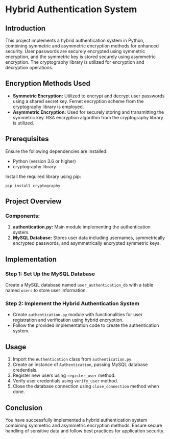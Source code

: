 # Hybrid Authentication System

## Introduction
This project implements a hybrid authentication system in Python, combining symmetric and asymmetric encryption methods for enhanced security. User passwords are securely encrypted using symmetric encryption, and the symmetric key is stored securely using asymmetric encryption. The cryptography library is utilized for encryption and decryption operations.

## Encryption Methods Used
- **Symmetric Encryption:** Utilized to encrypt and decrypt user passwords using a shared secret key. Fernet encryption scheme from the cryptography library is employed.
- **Asymmetric Encryption:** Used for securely storing and transmitting the symmetric key. RSA encryption algorithm from the cryptography library is utilized.

## Prerequisites
Ensure the following dependencies are installed:
- Python (version 3.6 or higher)
- cryptography library

Install the required library using pip:
```
pip install cryptography
```

## Project Overview
### Components:
1. **authentication.py:** Main module implementing the authentication system.
2. **MySQL Database:** Stores user data including usernames, symmetrically encrypted passwords, and asymmetrically encrypted symmetric keys.

## Implementation
### Step 1: Set Up the MySQL Database
Create a MySQL database named `user_authentication_db` with a table named `users` to store user information.

### Step 2: Implement the Hybrid Authentication System
- Create `authentication.py` module with functionalities for user registration and verification using hybrid encryption.
- Follow the provided implementation code to create the authentication system.

## Usage
1. Import the `Authentication` class from `authentication.py`.
2. Create an instance of `Authentication`, passing MySQL database credentials.
3. Register new users using `register_user` method.
4. Verify user credentials using `verify_user` method.
5. Close the database connection using `close_connection` method when done.

## Conclusion
You have successfully implemented a hybrid authentication system combining symmetric and asymmetric encryption methods. Ensure secure handling of sensitive data and follow best practices for application security.
